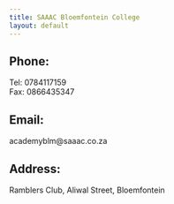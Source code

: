```yaml
---
title: SAAAC Bloemfontein College
layout: default
---
```


## Phone:    

Tel: 0784117159     
Fax: 0866435347

## Email:     

<p> academyblm@saaac.co.za </p>     

## Address:    

Ramblers Club, Aliwal Street, Bloemfontein



